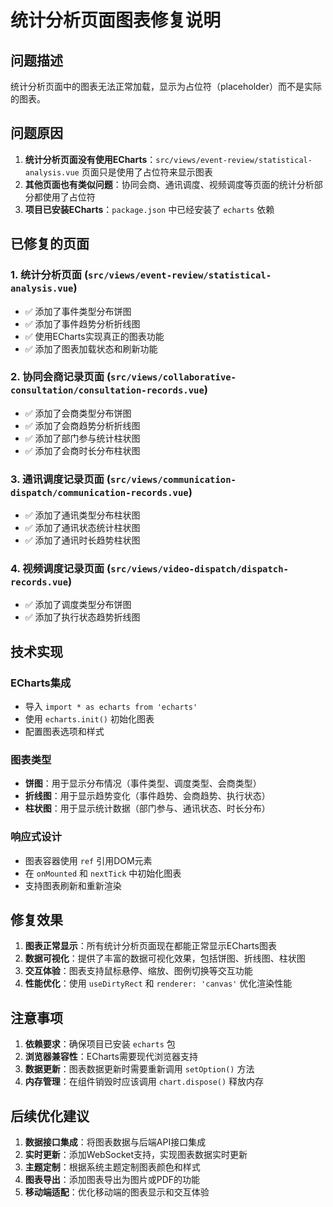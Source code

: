 # 统计分析页面图表修复说明

## 问题描述
统计分析页面中的图表无法正常加载，显示为占位符（placeholder）而不是实际的图表。

## 问题原因
1. **统计分析页面没有使用ECharts**：`src/views/event-review/statistical-analysis.vue` 页面只是使用了占位符来显示图表
2. **其他页面也有类似问题**：协同会商、通讯调度、视频调度等页面的统计分析部分都使用了占位符
3. **项目已安装ECharts**：`package.json` 中已经安装了 `echarts` 依赖

## 已修复的页面

### 1. 统计分析页面 (`src/views/event-review/statistical-analysis.vue`)
- ✅ 添加了事件类型分布饼图
- ✅ 添加了事件趋势分析折线图
- ✅ 使用ECharts实现真正的图表功能
- ✅ 添加了图表加载状态和刷新功能

### 2. 协同会商记录页面 (`src/views/collaborative-consultation/consultation-records.vue`)
- ✅ 添加了会商类型分布饼图
- ✅ 添加了会商趋势分析折线图
- ✅ 添加了部门参与统计柱状图
- ✅ 添加了会商时长分布柱状图

### 3. 通讯调度记录页面 (`src/views/communication-dispatch/communication-records.vue`)
- ✅ 添加了通讯类型分布柱状图
- ✅ 添加了通讯状态统计柱状图
- ✅ 添加了通讯时长趋势柱状图

### 4. 视频调度记录页面 (`src/views/video-dispatch/dispatch-records.vue`)
- ✅ 添加了调度类型分布饼图
- ✅ 添加了执行状态趋势折线图

## 技术实现

### ECharts集成
- 导入 `import * as echarts from 'echarts'`
- 使用 `echarts.init()` 初始化图表
- 配置图表选项和样式

### 图表类型
- **饼图**：用于显示分布情况（事件类型、调度类型、会商类型）
- **折线图**：用于显示趋势变化（事件趋势、会商趋势、执行状态）
- **柱状图**：用于显示统计数据（部门参与、通讯状态、时长分布）

### 响应式设计
- 图表容器使用 `ref` 引用DOM元素
- 在 `onMounted` 和 `nextTick` 中初始化图表
- 支持图表刷新和重新渲染

## 修复效果
1. **图表正常显示**：所有统计分析页面现在都能正常显示ECharts图表
2. **数据可视化**：提供了丰富的数据可视化效果，包括饼图、折线图、柱状图
3. **交互体验**：图表支持鼠标悬停、缩放、图例切换等交互功能
4. **性能优化**：使用 `useDirtyRect` 和 `renderer: 'canvas'` 优化渲染性能

## 注意事项
1. **依赖要求**：确保项目已安装 `echarts` 包
2. **浏览器兼容性**：ECharts需要现代浏览器支持
3. **数据更新**：图表数据更新时需要重新调用 `setOption()` 方法
4. **内存管理**：在组件销毁时应该调用 `chart.dispose()` 释放内存

## 后续优化建议
1. **数据接口集成**：将图表数据与后端API接口集成
2. **实时更新**：添加WebSocket支持，实现图表数据实时更新
3. **主题定制**：根据系统主题定制图表颜色和样式
4. **图表导出**：添加图表导出为图片或PDF的功能
5. **移动端适配**：优化移动端的图表显示和交互体验
